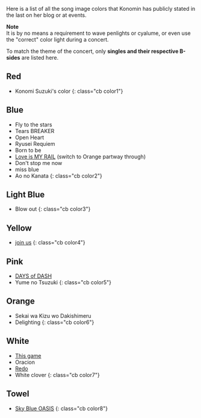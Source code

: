 Here is a list of all the song image colors that Konomin has publicly stated in the last on her blog or at events.

**Note**  
It is by no means a requirement to wave penlights or cyalume, or even use the "correct" color light during a concert.

To match the theme of the concert, only **singles and their respective B-sides** are listed here.

## Red

* Konomi Suzuki's color
{: class="cb color1"}

## Blue

* Fly to the stars
* Tears BREAKER
* Open Heart
* Ryusei Requiem
* Born to be
* [Love is MY RAIL](/love-is-my-rail) (switch to Orange partway through)
* Don't stop me now
* miss blue
* Ao no Kanata
{: class="cb color2"}

## Light Blue

* Blow out
{: class="cb color3"}

## Yellow

* [join us](/join-us)
{: class="cb color4"}

## Pink

* [DAYS of DASH](/days-of-dash)
* Yume no Tsuzuki
{: class="cb color5"}

## Orange

* Sekai wa Kizu wo Dakishimeru
* Delighting
{: class="cb color6"}

## White

* [This game](/this-game)
* Oracion
* [Redo](/redo)
* White clover
{: class="cb color7"}

## Towel

* [Sky Blue OASIS](/sky-blue-oasis)
{: class="cb color8"}
